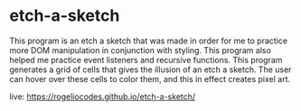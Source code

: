 # etch-a-sketch
This program is an etch a sketch that was made in order for me to practice more DOM manipulation in conjunction with styling.  This program also helped me practice event listeners and recursive functions. This program generates a grid of cells that gives the illusion of an etch a sketch.  The user can hover over these cells to color them, and this in effect creates pixel art.

live: https://rogeliocodes.github.io/etch-a-sketch/
